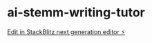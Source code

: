 # ai-stemm-writing-tutor

[Edit in StackBlitz next generation editor ⚡️](https://stackblitz.com/~/github.com/LogicOber/ai-stemm-writing-tutor)